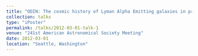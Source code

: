 ```yaml
---
title: "ODIN: The cosmic history of Lyman Alpha Emitting galaxies in protoclusters in IllustrisTNG"
collection: talks
type: "iPoster"
permalink: /talks/2012-03-01-talk-1
venue: "241st American Astronomical Society Meeting"
date: 2012-03-01
location: "Seattle, Washington"
---
```


